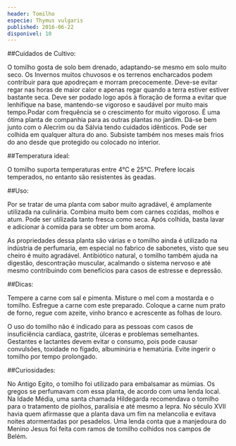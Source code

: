 ```yaml
---
header: Tomilho 
especie: Thymus vulgaris
published: 2016-06-22
disponivel: 10
---
```



##Cuidados de Cultivo:

O tomilho gosta de solo bem drenado, adaptando-se mesmo em solo muito seco.
 Os Invernos muitos chuvosos e os terrenos encharcados podem contribuir para que apodreçam e morram precocemente.
 Deve-se evitar regar nas horas de maior calor e apenas regar quando a terra estiver estiver bastante seca.
 Deve ser podado logo após à floração de forma a evitar que lenhifique na base, mantendo-se vigoroso e saudável por muito mais tempo.Podar com frequência se o crescimento for muito vigoroso. É uma ótima planta de companhia para as outras plantas no jardim.
 Dá-se bem junto com o Alecrim ou da Sálvia tendo cuidados idênticos. Pode ser colhida em qualquer altura do ano. 
 Subsiste também nos meses mais frios do ano desde que protegido ou colocado no interior. 

 
##Temperatura ideal: 

O tomilho suporta temperaturas entre 4°C e 25°C. Prefere locais temperados, no entanto são resistentes às geadas.


##Uso:

Por se tratar de uma planta com sabor muito agradável, é amplamente utilizada na culinária. 
Combina muito bem com carnes cozidas, molhos e atum. Pode ser utilizada tanto fresca como seca. Após colhida, basta lavar e adicionar à comida para se obter um bom aroma.

As propriedades dessa planta são várias e o tomilho ainda é utilizado na indústria de perfumaria, em especial no fabrico de sabonetes, visto que seu cheiro é muito agradável. Antibiótico natural, o tomilho também ajuda na digestão, descontração muscular, acalmando o sistema nervoso e até mesmo contribuindo com benefícios para casos de estresse e depressão.


##Dicas:

Tempere a carne com sal e pimenta. Misture o mel com a mostarda e o tomilho. Esfregue a carne com este preparado. Coloque a carne num prato de forno, regue com azeite, vinho branco e acrescente as folhas de louro.

O uso do tomilho não é indicado para as pessoas com casos de insuficiência cardíaca, gastrite, úlceras e problemas semelhantes. Gestantes e lactantes devem evitar o consumo, pois pode causar convulsões, toxidade no fígado, albuminúria e hematúria. Evite ingerir o tomilho por tempo prolongado.


##Curiosidades:


No Antigo Egito, o tomilho foi utilizado para embalsamar as múmias.
Os gregos se perfumavam com essa planta, de acordo com uma lenda local.
Na Idade Média, uma santa chamada Hildegarda recomendava o tomilho para o tratamento de piolhos, paralisia e até mesmo a lepra.
No século XVII havia quem afirmasse que a planta dava um fim na melancolia e evitava noites atormentadas por pesadelos.
Uma lenda conta que a manjedoura do Menino Jesus foi feita com ramos de tomilho colhidos nos campos de Belém.